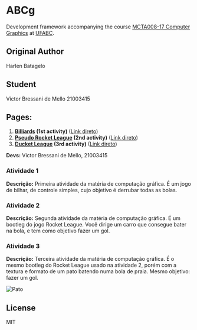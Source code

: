 # ABCg

Development framework accompanying the course [MCTA008-17 Computer Graphics](http://professor.ufabc.edu.br/~harlen.batagelo/cg/) at [UFABC](https://www.ufabc.edu.br/).

## Original Author

Harlen Batagelo

## Student

Victor Bressani de Mello
21003415

## Pages:

1. **[Billiards](billiard/index.html) (1st activity)** ([Link direto](https://chokitus.github.io/abcg/billiard/index.html))
2. **[Pseudo Rocket League](rocketleague/index.html) (2nd activity)** ([Link direto](https://chokitus.github.io/abcg/rocketleague/index.html))
3. **[Ducket League](ducketleague/index.html) (3rd activity)** ([Link direto](https://chokitus.github.io/abcg/ducketleague/index.html))

**Devs:** Victor Bressani de Mello, 21003415

### **Atividade 1**

**Descrição:** Primeira atividade da matéria de computação gráfica. É um jogo de bilhar, de controle simples, cujo objetivo é derrubar todas as bolas.

### **Atividade 2**

**Descrição:** Segunda atividade da matéria de computação gráfica. É um bootleg do jogo Rocket League. Você dirige um carro que consegue bater na bola, e tem como objetivo fazer um gol.

### **Atividade 3**

**Descrição:** Terceira atividade da matéria de computação gráfica. É o mesmo bootleg do Rocket League usado na atividade 2, porém com a textura e formato de um pato batendo numa bola de praia. Mesmo objetivo: fazer um gol.

![Pato](https://imgur.com/a/eashE0e)

## License

MIT
